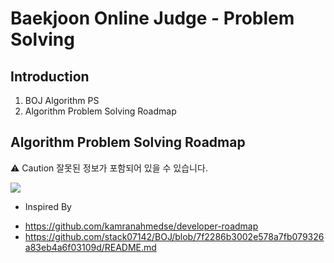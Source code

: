 # Baekjoon Online Judge - Problem Solving

## Introduction

1. BOJ Algorithm PS
2. Algorithm Problem Solving Roadmap

## Algorithm Problem Solving Roadmap

⚠️ Caution
잘못된 정보가 포함되어 있을 수 있습니다.

![](https://github.com/stack07142/BOJ/blob/master/img/Algorithm%20PS%20Roadmap_v0.1.png)

* Inspired By
- https://github.com/kamranahmedse/developer-roadmap
- https://github.com/stack07142/BOJ/blob/7f2286b3002e578a7fb079326a83eb4a6f03109d/README.md
